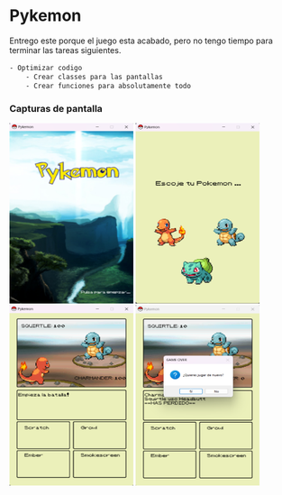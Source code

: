 # Pykemon
Entrego este porque el juego esta acabado,
    pero no tengo tiempo para terminar las tareas siguientes.

    - Optimizar codigo
        - Crear classes para las pantallas
        - Crear funciones para absolutamente todo

### Capturas de pantalla
<div style="display=flex;felx-direction=row">
    <img src= "Images/Capturas/pantalla1.png" height=320px width=220px>
    <img src= "Images/Capturas/pantalla2.png" height=320px width=220px>
    <img src= "Images/Capturas/pantalla3.png" height=320px width=220px>
    <img src= "Images/Capturas/pantalla4.png" height=320px width=220px>
</div>